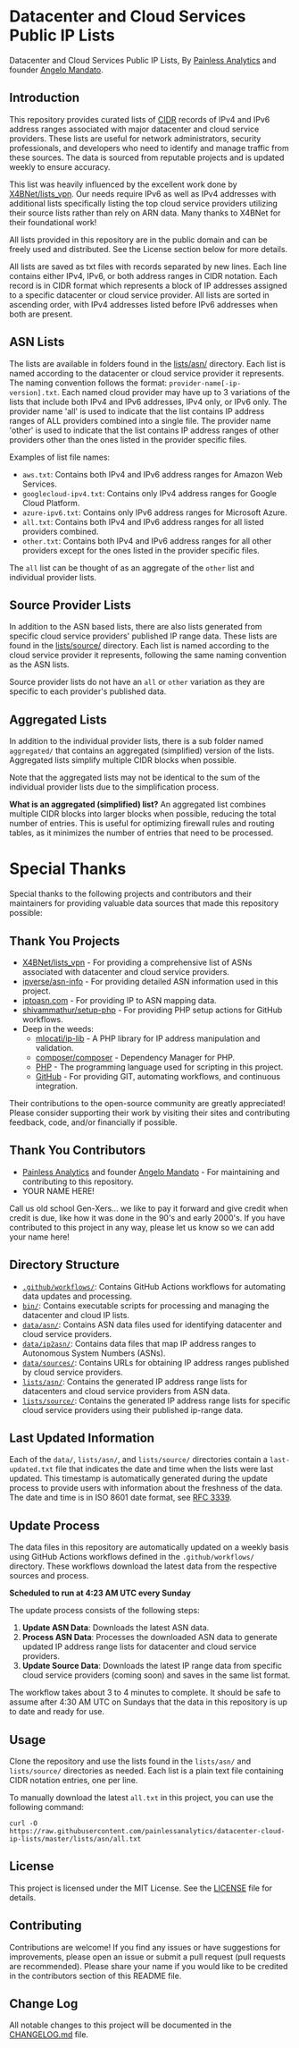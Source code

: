 # Datacenter and Cloud Services Public IP Lists

Datacenter and Cloud Services Public IP Lists, By [Painless Analytics](https://www.painlessanalytics.com) and founder [Angelo Mandato](https://angelo.mandato.com).

## Introduction

This repository provides curated lists of [CIDR](https://en.wikipedia.org/wiki/Classless_Inter-Domain_Routing) records of IPv4 and IPv6 address ranges associated with major datacenter and cloud service providers. These lists are useful for network administrators, security professionals, and developers who need to identify and manage traffic from these sources. The data is sourced from reputable projects and is updated weekly to ensure accuracy.

This list was heavily influenced by the excellent work done by [X4BNet/lists_vpn](https://github.com/X4BNet/lists_vpn). Our needs 
require IPv6 as well as IPv4 addresses with additional lists specifically listing the top cloud service providers utilizing their 
source lists rather than rely on ARN data. Many thanks to X4BNet for their foundational work!

All lists provided in this repository are in the public domain and can be freely used and distributed. See the License section 
below for more details.

All lists are saved as txt files with records separated by new lines. Each line contains either IPv4, IPv6, or both address ranges 
in CIDR notation. Each record is in CIDR format which represents a block of IP addresses assigned to a specific datacenter or 
cloud service provider. All lists are sorted in ascending order, with IPv4 addresses listed before IPv6 addresses when both are present.

## ASN Lists

The lists are available in folders found in the [lists/asn/](lists/asn/) directory. Each list is named according to the datacenter or cloud service provider it represents. The naming convention follows the format: `provider-name[-ip-version].txt`. Each named cloud provider may have up to 3 variations of the lists that include both IPv4 and IPv6 addresses, IPv4 only, or IPv6 only. The provider name 'all' is used to indicate that the list contains IP address ranges of ALL providers combined into a single file. The provider name 'other' is used to indicate that the list contains IP address ranges of other providers other than the ones listed in the provider specific files.
 
Examples of list file names:

- `aws.txt`: Contains both IPv4 and IPv6 address ranges for Amazon Web Services.
- `googlecloud-ipv4.txt`: Contains only IPv4 address ranges for Google Cloud Platform.
- `azure-ipv6.txt`: Contains only IPv6 address ranges for Microsoft Azure.
- `all.txt`: Contains both IPv4 and IPv6 address ranges for all listed providers combined.
- `other.txt`: Contains both IPv4 and IPv6 address ranges for all other providers except for the ones listed in the provider specific files.

The `all` list can be thought of as an aggregate of the `other` list and individual provider lists.

## Source Provider Lists

In addition to the ASN based lists, there are also lists generated from specific cloud service providers' published IP range data. These lists are found in the [lists/source/](lists/source/) directory. Each list is named according to the cloud service provider it represents, following the same naming convention as the ASN lists.

Source provider lists do not have an `all` or `other` variation as they are specific to each provider's published data.

## Aggregated Lists

In addition to the individual provider lists, there is a sub folder named `aggregated/` that contains an aggregated (simplified) version of the lists. Aggregated lists simplify multiple CIDR blocks when possible.

Note that the aggregated lists may not be identical to the sum of the individual provider lists due to the simplification process.

**What is an aggregated (simplified) list?**
An aggregated list combines multiple CIDR blocks into larger blocks when possible, reducing the total number of entries. This is useful for optimizing firewall rules and routing tables, as it minimizes the number of entries that need to be processed.

# Special Thanks

Special thanks to the following projects and contributors and their maintainers for providing valuable data sources that made this repository possible:

## Thank You Projects

- [X4BNet/lists_vpn](https://github.com/X4BNet/lists_vpn) - For providing a comprehensive list of ASNs associated with datacenter and cloud service providers.
- [ipverse/asn-info](https://github.com/ipverse/asn-info) - For providing detailed ASN information used in this project.
- [iptoasn.com](https://iptoasn.com/) - For providing IP to ASN mapping data.
- [shivammathur/setup-php](https://github.com/shivammathur/setup-php) - For providing PHP setup actions for GitHub workflows.
- Deep in the weeds:
  - [mlocati/ip-lib](https://github.com/mlocati/ip-lib) - A PHP library for IP address manipulation and validation.
  - [composer/composer](https://github.com/composer/composer) - Dependency Manager for PHP.
  - [PHP](https://www.php.net) - The programming language used for scripting in this project.
  - [GitHub](https://github.com/) - For providing GIT, automating workflows, and continuous integration.

Their contributions to the open-source community are greatly appreciated! Please consider supporting their work by visiting their sites and contributing feedback, code, and/or financially if possible.  

## Thank You Contributors

- [Painless Analytics](https://www.painlessanalytics.com) and founder [Angelo Mandato](https://angelo.mandato.com) - For maintaining and contributing to this repository.
- YOUR NAME HERE!

Call us old school Gen-Xers... we like to pay it forward and give credit when credit is due, like how it was done in the 90's and early 2000's. If you have contributed to this project in any way, please let us know so we can add your name here!

## Directory Structure

- [`.github/workflows/`](.github/workflows/): Contains GitHub Actions workflows for automating data updates and processing.
- [`bin/`](bin/): Contains executable scripts for processing and managing the datacenter and cloud IP lists.
- [`data/asn/`](data/asn/): Contains ASN data files used for identifying datacenter and cloud service providers.
- [`data/ip2asn/`](data/ip2asn/): Contains data files that map IP address ranges to Autonomous System Numbers (ASNs).
- [`data/sources/`](data/sources/): Contains URLs for obtaining IP address ranges published by cloud service providers.
- [`lists/asn/`](lists/asn/): Contains the generated IP address range lists for datacenters and cloud service providers from ASN data.
- [`lists/source/`](lists/source/): Contains the generated IP address range lists for specific cloud service providers using their published ip-range data.

## Last Updated Information

Each of the `data/`, `lists/asn/`, and `lists/source/` directories contain a `last-updated.txt` file that indicates the date and time when the lists were last updated. This timestamp is automatically generated during the update process to provide users with information about the freshness of the data. The date and time is in ISO 8601 date format, see [RFC 3339](https://tools.ietf.org/html/rfc3339).

## Update Process

The data files in this repository are automatically updated on a weekly basis using GitHub Actions workflows defined in the `.github/workflows/` directory. These workflows download the latest data from the respective sources and process.

**Scheduled to run at 4:23 AM UTC every Sunday**

The update process consists of the following steps:

1. **Update ASN Data**: Downloads the latest ASN data.
2. **Process ASN Data**: Processes the downloaded ASN data to generate updated IP address range lists for datacenter and cloud service providers.
3. **Update Source Data**: Downloads the latest IP range data from specific cloud service providers (coming soon) and saves in the same list format.

The workflow takes about 3 to 4 minutes to complete. It should be safe to assume after 4:30 AM UTC on Sundays that the data in this repository is up to date and ready for use.

## Usage

Clone the repository and use the lists found in the `lists/asn/` and `lists/source/` directories as needed. Each list is a plain text file containing CIDR notation entries, one per line.

To manually download the latest `all.txt` in this project, you can use the following command:
```
curl -O https://raw.githubusercontent.com/painlessanalytics/datacenter-cloud-ip-lists/master/lists/asn/all.txt
```

## License

This project is licensed under the MIT License. See the [LICENSE](LICENSE) file for details.

## Contributing

Contributions are welcome! If you find any issues or have suggestions for improvements, please open an issue or submit a pull request (pull requests are recommended). Please share your name if you would like to be credited in the contributors section of this README file.

## Change Log

All notable changes to this project will be documented in the [CHANGELOG.md](CHANGELOG.md) file.
